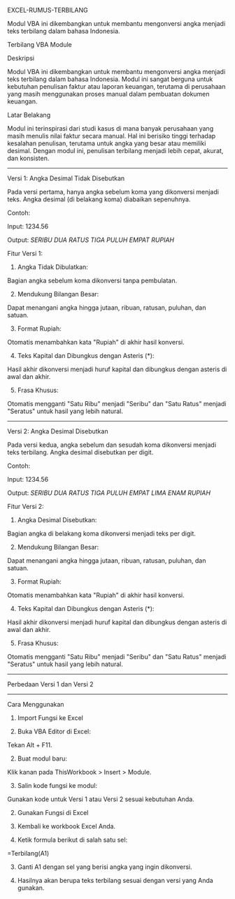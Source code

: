 EXCEL-RUMUS-TERBILANG

Modul VBA ini dikembangkan untuk membantu mengonversi angka menjadi teks terbilang dalam bahasa Indonesia.

Terbilang VBA Module

Deskripsi

Modul VBA ini dikembangkan untuk membantu mengonversi angka menjadi teks terbilang dalam bahasa Indonesia. Modul ini sangat berguna untuk kebutuhan penulisan faktur atau laporan keuangan, terutama di perusahaan yang masih menggunakan proses manual dalam pembuatan dokumen keuangan.

Latar Belakang

Modul ini terinspirasi dari studi kasus di mana banyak perusahaan yang masih menulis nilai faktur secara manual. Hal ini berisiko tinggi terhadap kesalahan penulisan, terutama untuk angka yang besar atau memiliki desimal. Dengan modul ini, penulisan terbilang menjadi lebih cepat, akurat, dan konsisten.


---

Versi 1: Angka Desimal Tidak Disebutkan

Pada versi pertama, hanya angka sebelum koma yang dikonversi menjadi teks. Angka desimal (di belakang koma) diabaikan sepenuhnya.

Contoh:

Input: 1234.56

Output: *SERIBU DUA RATUS TIGA PULUH EMPAT RUPIAH*


Fitur Versi 1:

1. Angka Tidak Dibulatkan:

Bagian angka sebelum koma dikonversi tanpa pembulatan.



2. Mendukung Bilangan Besar:

Dapat menangani angka hingga jutaan, ribuan, ratusan, puluhan, dan satuan.



3. Format Rupiah:

Otomatis menambahkan kata "Rupiah" di akhir hasil konversi.



4. Teks Kapital dan Dibungkus dengan Asteris (*):

Hasil akhir dikonversi menjadi huruf kapital dan dibungkus dengan asteris di awal dan akhir.



5. Frasa Khusus:

Otomatis mengganti "Satu Ribu" menjadi "Seribu" dan "Satu Ratus" menjadi "Seratus" untuk hasil yang lebih natural.





---

Versi 2: Angka Desimal Disebutkan

Pada versi kedua, angka sebelum dan sesudah koma dikonversi menjadi teks terbilang. Angka desimal disebutkan per digit.

Contoh:

Input: 1234.56

Output: *SERIBU DUA RATUS TIGA PULUH EMPAT LIMA ENAM RUPIAH*


Fitur Versi 2:

1. Angka Desimal Disebutkan:

Bagian angka di belakang koma dikonversi menjadi teks per digit.



2. Mendukung Bilangan Besar:

Dapat menangani angka hingga jutaan, ribuan, ratusan, puluhan, dan satuan.



3. Format Rupiah:

Otomatis menambahkan kata "Rupiah" di akhir hasil konversi.



4. Teks Kapital dan Dibungkus dengan Asteris (*):

Hasil akhir dikonversi menjadi huruf kapital dan dibungkus dengan asteris di awal dan akhir.



5. Frasa Khusus:

Otomatis mengganti "Satu Ribu" menjadi "Seribu" dan "Satu Ratus" menjadi "Seratus" untuk hasil yang lebih natural.





---

Perbedaan Versi 1 dan Versi 2


---

Cara Menggunakan

1. Import Fungsi ke Excel

1. Buka VBA Editor di Excel:

Tekan Alt + F11.



2. Buat modul baru:

Klik kanan pada ThisWorkbook > Insert > Module.



3. Salin kode fungsi ke modul:

Gunakan kode untuk Versi 1 atau Versi 2 sesuai kebutuhan Anda.




2. Gunakan Fungsi di Excel

1. Kembali ke workbook Excel Anda.


2. Ketik formula berikut di salah satu sel:

=Terbilang(A1)


3. Ganti A1 dengan sel yang berisi angka yang ingin dikonversi.


4. Hasilnya akan berupa teks terbilang sesuai dengan versi yang Anda gunakan.



